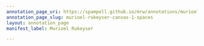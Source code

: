 ```yaml
---
annotation_page_uri: https://spampell.github.io/mrw/annotations/murioel-rukeyser-canvas-1-spaces.json
annotation_page_slug: murioel-rukeyser-canvas-1-spaces
layout: annotation_page
manifest_label: Murioel Rukeyser

---
```

